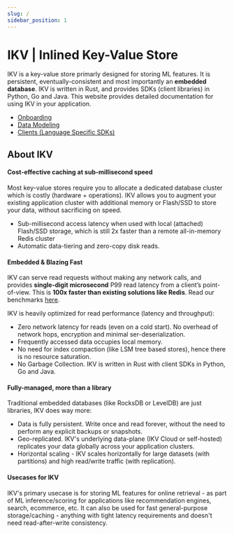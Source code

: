 ```yaml
---
slug: /
sidebar_position: 1
---
```


# IKV | Inlined Key-Value Store
IKV is a key-value store primarly designed for storing ML features. It is persistent, eventually-consistent and most importantly an **embedded database**. IKV is written in Rust, and provides SDKs (client libraries) in Python, Go and Java. This website provides detailed documentation for using IKV in your application.
 - [Onboarding](./onboarding.md)
 - [Data Modeling](./data-modeling.md)
 - [Clients (Language Specific SDKs)](./category/clients)


## About IKV
#### Cost-effective caching at sub-millisecond speed
Most key-value stores require you to allocate a dedicated database cluster which is costly (hardware + operations). IKV allows you to augment your existing application cluster with additional memory or Flash/SSD to store your data, without sacrificing on speed.
 - Sub-millisecond access latency when used with local (attached) Flash/SSD storage, which is still 2x faster than a remote all-in-memory Redis cluster
 - Automatic data-tiering and zero-copy disk reads.

#### Embedded & Blazing Fast
IKV can serve read requests without making any network calls, and provides **single-digit microsecond** P99 read latency from a client’s point-of-view. This is **100x faster than existing solutions like Redis**. Read our benchmarks [here](https://docs.google.com/document/d/1aDsS0V-AybpvXEwblBlahGLpKH5NmUmi6mTWGsbABGk).

IKV is heavily optimized for read performance (latency and throughput):
 - Zero network latency for reads (even on a cold start). No overhead of network hops, encryption and minimal ser-deserialization.
 - Frequently accessed data occupies local memory.
 - No need for index compaction (like LSM tree based stores), hence there is no resource saturation. 
 - No Garbage Collection. IKV is written in Rust with client SDKs in Python, Go and Java.

#### Fully-managed, more than a library
Traditional embedded databases (like RocksDB or LevelDB) are just libraries, IKV does way more:
 - Data is fully persistent. Write once and read forever, without the need to perform any explicit backups or snapshots.
 - Geo-replicated. IKV's underlying data-plane (IKV Cloud or self-hosted) replicates your data globally across your application clusters.
 - Horizontal scaling - IKV scales horizontally for large datasets (with partitions) and high read/write traffic (with replication).

#### Usecases for IKV
IKV's primary usecase is for storing ML features for online retrieval - as part of ML inference/scoring for applications like recommendation engines, search, ecommerce, etc.
It can also be used for fast general-purpose storage/caching - anything with tight latency requirements and doesn't need read-after-write consistency.